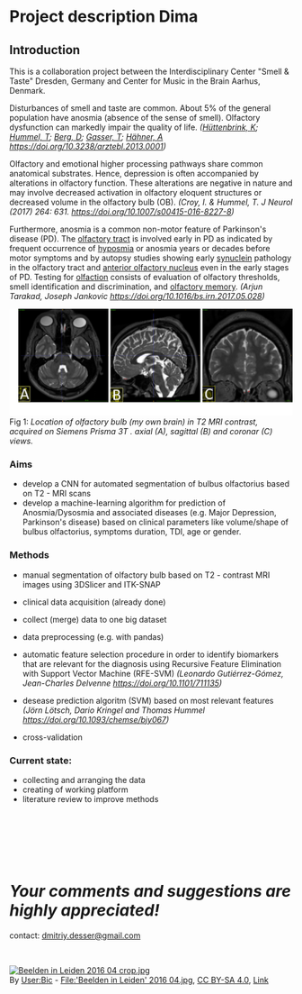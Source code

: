 


# Project description Dima

## Introduction
 This is a collaboration project between  the Interdisciplinary Center "Smell & Taste" Dresden, Germany and Center for Music in the Brain Aarhus, Denmark.

Disturbances of smell and taste are common. About 5% of the general population have anosmia (absence of the sense of smell). Olfactory dysfunction can markedly impair the quality of life. 
*([Hüttenbrink, K](https://www.aerzteblatt.de/suche?archivAutor=H%FCttenbrink%2C+K);  [Hummel, T](https://www.aerzteblatt.de/suche?archivAutor=Hummel%2C+T);  [Berg, D](https://www.aerzteblatt.de/suche?archivAutor=Berg%2C+D);  [Gasser, T](https://www.aerzteblatt.de/suche?archivAutor=Gasser%2C+T);  [Hähner, A](https://www.aerzteblatt.de/suche?archivAutor=H%E4hner%2C+A)
https://doi.org/10.3238/arztebl.2013.0001)*


Olfactory and emotional higher processing pathways share common anatomical substrates. Hence, depression is often accompanied by alterations in olfactory function. These alterations are negative in nature and may involve decreased activation in olfactory eloquent structures or decreased volume in the olfactory bulb (OB).
*(Croy, I. & Hummel, T. J Neurol (2017) 264: 631. https://doi.org/10.1007/s00415-016-8227-8)*

Furthermore, anosmia is a common non-motor feature of Parkinson's disease (PD). The  [olfactory tract](https://www.sciencedirect.com/topics/neuroscience/olfactory-tract "Learn more about Olfactory Tract from ScienceDirect's AI-generated Topic Pages")  is involved early in PD as indicated by frequent occurrence of [hyposmia](https://www.sciencedirect.com/topics/neuroscience/hyposmia "Learn more about Hyposmia from ScienceDirect's AI-generated Topic Pages") or anosmia years or decades before motor symptoms and by autopsy studies showing early  [synuclein](https://www.sciencedirect.com/topics/neuroscience/synuclein "Learn more about Synuclein from ScienceDirect's AI-generated Topic Pages")  pathology in the olfactory tract and [anterior olfactory nucleus](https://www.sciencedirect.com/topics/neuroscience/anterior-olfactory-nucleus "Learn more about Anterior Olfactory Nucleus from ScienceDirect's AI-generated Topic Pages") even in the early stages of PD. Testing for  [olfaction](https://www.sciencedirect.com/topics/neuroscience/olfaction "Learn more about Olfaction from ScienceDirect's AI-generated Topic Pages") consists of evaluation of olfactory thresholds, smell identification and discrimination, and  [olfactory memory](https://www.sciencedirect.com/topics/neuroscience/olfactory-memory "Learn more about Olfactory Memory from ScienceDirect's AI-generated Topic Pages").
*(Arjun Tarakad, Joseph Jankovic https://doi.org/10.1016/bs.irn.2017.05.028)*



![olfactory bulb](https://github.com/desserdmi/olfactory_bulb/blob/master/ob.png)
Fig 1: *Location of olfactory bulb (my own brain) in T2 MRI contrast, acquired on Siemens Prisma 3T . axial (A), sagittal (B) and coronar (C) views.* 

### Aims

 - develop a CNN for automated segmentation of bulbus olfactorius based on T2 - MRI scans
 - develop a machine-learning algorithm for prediction of Anosmia/Dysosmia and associated diseases  (e.g. Major Depression, Parkinson's disease) based on clinical parameters like volume/shape of bulbus olfactorius, symptoms duration, TDI,  age or gender.

### Methods  

 - manual segmentation of olfactory bulb based on T2 - contrast MRI images using 3DSlicer and ITK-SNAP
 - clinical data acquisition (already done) 
 - collect (merge) data to one big dataset 
 - data preprocessing (e.g. with pandas)
- automatic feature selection procedure
in order to identify biomarkers that are relevant for
the diagnosis using Recursive Feature
Elimination with Support Vector Machine (RFE-SVM)
*(Leonardo Gutiérrez-Gómez,  Jean-Charles Delvenne https://doi.org/10.1101/711135)*

- desease  prediction algoritm (SVM) based on most relevant features
*(Jörn Lötsch, Dario Kringel and Thomas Hummel https://doi.org/10.1093/chemse/bjy067)*

- cross-validation

### Current state:

 - collecting and arranging the data
 - creating of working platform
 - literature review to improve methods


<br><br><br><br><br>

# *Your comments and suggestions are highly appreciated!*
contact:  dmitriy.desser@gmail.com

<br>
<p><a href="https://commons.wikimedia.org/wiki/File:Beelden_in_Leiden_2016_04_crop.jpg#/media/File:Beelden_in_Leiden_2016_04_crop.jpg"><img src="https://upload.wikimedia.org/wikipedia/commons/thumb/2/28/Beelden_in_Leiden_2016_04_crop.jpg/1200px-Beelden_in_Leiden_2016_04_crop.jpg" width="50%" alt="Beelden in Leiden 2016 04 crop.jpg"></a><br>By <a href="//commons.wikimedia.org/wiki/User:Bic" title="User:Bic">User:Bic</a> - <a href="//commons.wikimedia.org/wiki/File:%27Beelden_in_Leiden%27_2016_04.jpg" title="File:'Beelden in Leiden' 2016 04.jpg">File:'Beelden in Leiden' 2016 04.jpg</a>, <a href="https://creativecommons.org/licenses/by-sa/4.0" title="Creative Commons Attribution-Share Alike 4.0">CC BY-SA 4.0</a>, <a href="https://commons.wikimedia.org/w/index.php?curid=58167980">Link</a></p>
<!--stackedit_data:
eyJoaXN0b3J5IjpbNTAxNjQ1ODcyLC0xMjc2ODU4MjQyLDIxND
Y3NDY2MTcsMTc1Mjg1NDE2NCwtNzIyNjk3MDA0LC0xMDQ5NTQ0
NDM4LDE4MzQzMjk2ODYsNTg4MzE5MzYyLDEzMDQwMDE4MTAsLT
EzMzI5Nzg5MzgsLTU2MjA1ODc2NSwtMTI3NjQwNDk0LDE1ODQ4
Njk1NTYsLTE1MTM1NTEzNjYsMTUwNTE3OTA3Nyw2MzI2Nzk2ND
MsNzA3NzAzMjc1LDE4OTkzMDk1MjUsLTE5OTU3MzM4OCwtNTMy
NDU0NTkzXX0=
-->